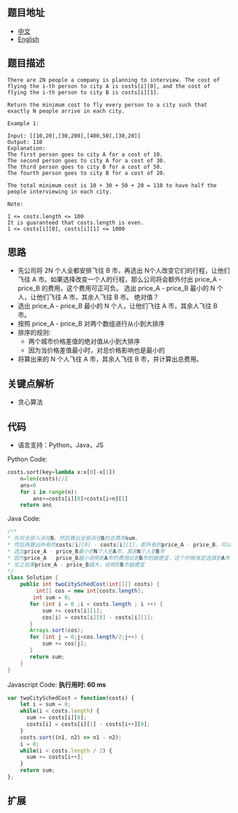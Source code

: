 ## 题目地址

- [中文](https://leetcode-cn.com/problems/two-city-scheduling/)
- [English](https://leetcode.com/problems/two-city-scheduling/)

## 题目描述

```
There are 2N people a company is planning to interview. The cost of flying the i-th person to city A is costs[i][0], and the cost of flying the i-th person to city B is costs[i][1].

Return the minimum cost to fly every person to a city such that exactly N people arrive in each city.

Example 1:

Input: [[10,20],[30,200],[400,50],[30,20]]
Output: 110
Explanation: 
The first person goes to city A for a cost of 10.
The second person goes to city A for a cost of 30.
The third person goes to city B for a cost of 50.
The fourth person goes to city B for a cost of 20.

The total minimum cost is 10 + 30 + 50 + 20 = 110 to have half the people interviewing in each city.
 
Note:

1 <= costs.length <= 100
It is guaranteed that costs.length is even.
1 <= costs[i][0], costs[i][1] <= 1000
```

## 思路
- 先公司将 2N 个人全都安排飞往 B 市，再选出 N个人改变它们的行程，让他们飞往 A 市。如果选择改变一个人的行程，那么公司将会额外付出 price_A - price_B 的费用，这个费用可正可负。
选出 price_A - price_B 最小的 N 个人，让他们飞往 A 市，其余人飞往 B 市。
绝对值？
- 选出 price_A - price_B 最小的 N 个人，让他们飞往 A 市，其余人飞往 B 市。
- 按照 price_A - price_B 对两个数组进行从小到大排序
- 排序的规则:
  - 两个城市价格差值的绝对值从小到大排序
  - 因为当价格差值最小时，对总价格影响也是最小的
- 将算出来的 N 个人飞往 A 市，其余人飞往 B 市，并计算出总费用。

## 关键点解析
- 贪心算法

## 代码

- 语言支持：Python，Java，JS

Python Code:

```python
costs.sort(key=lambda x:x[0]-x[1])
    n=len(costs)//2
    ans=0
    for i in range(n):
        ans+=costs[i][0]+costs[i+n][1]
    return ans
```

Java Code:

```java
/**
* 先将全部人派往B，然后算出全部派往B的总费用sum，
* 然后再算出所有的costs[i][0] - costs[i][1]，即所有的price_A - price_B，可以是负的，
* 选出price_A - price_B最小的N个人到A市，其余N个人到B市
* 因为price_A - price_B越小说明到A市的费用比到B市的越便宜，这个时候肯定选择到A市，
* 反之如果price_A - price_B越大，说明到B市越便宜
*/
class Solution {
    public int twoCitySchedCost(int[][] costs) {
         int[] cos = new int[costs.length];
        int sum = 0;
       for (int i = 0 ;i < costs.length ; i ++) {
           sum += costs[i][1];
           cos[i] = costs[i][0] - costs[i][1];
       }
       Arrays.sort(cos);
       for (int j = 0;j<cos.length/2;j++) {
           sum += cos[j];
       }
       return sum;
    }
}
```

Javascript Code:
**执行用时: 60 ms**
```js
var twoCitySchedCost = function(costs) {
    let i = sum = 0;
    while(i < costs.length) {
      sum += costs[i][0];
      costs[i] = costs[i][1] - costs[i++][0];
    }
    costs.sort((n1, n2) => n1 - n2);
    i = 0;
    while(i < costs.length / 2) {
      sum += costs[i++];
    }
    return sum;
};
```

## 扩展
